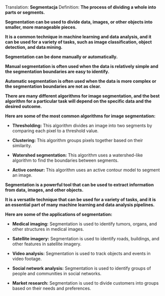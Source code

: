 Translation: **Segmentacja**
Definition: 
**The process of dividing a whole into parts or segments.**

**Segmentation can be used to divide data, images, or other objects into smaller, more manageable pieces.**

**It is a common technique in machine learning and data analysis, and it can be used for a variety of tasks, such as image classification, object detection, and data mining.**

**Segmentation can be done manually or automatically.**

**Manual segmentation is often used when the data is relatively simple and the segmentation boundaries are easy to identify.**

**Automatic segmentation is often used when the data is more complex or the segmentation boundaries are not as clear.**

**There are many different algorithms for image segmentation, and the best algorithm for a particular task will depend on the specific data and the desired outcome.**

**Here are some of the most common algorithms for image segmentation:**

- **Thresholding:** This algorithm divides an image into two segments by comparing each pixel to a threshold value.
    
- **Clustering:** This algorithm groups pixels together based on their similarity.
    
- **Watershed segmentation:** This algorithm uses a watershed-like algorithm to find the boundaries between segments.
    
- **Active contour:** This algorithm uses an active contour model to segment an image.
    

**Segmentation is a powerful tool that can be used to extract information from data, images, and other objects.**

**It is a versatile technique that can be used for a variety of tasks, and it is an essential part of many machine learning and data analysis pipelines.**

**Here are some of the applications of segmentation:**

- **Medical imaging:** Segmentation is used to identify tumors, organs, and other structures in medical images.
    
- **Satellite imagery:** Segmentation is used to identify roads, buildings, and other features in satellite imagery.
    
- **Video analysis:** Segmentation is used to track objects and events in video footage.
    
- **Social network analysis:** Segmentation is used to identify groups of people and communities in social networks.
    
- **Market research:** Segmentation is used to divide customers into groups based on their needs and preferences.